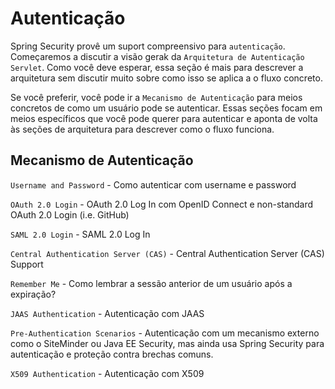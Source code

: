 # Autenticação

Spring Security provê um suport compreensivo para `autenticação`. Começaremos a discutir a visão gerak da `Arquitetura de Autenticação Servlet`. Como você deve esperar, essa seção é mais para descrever a arquitetura sem discutir muito sobre como isso se aplica a o fluxo concreto.

Se você preferir, você pode ir a `Mecanismo de Autenticação` para meios concretos de como um usuário pode se autenticar. Essas seções focam em meios específicos que você pode querer para autenticar e aponta de volta às seções de arquitetura para descrever como o fluxo funciona.

## Mecanismo de Autenticação

`Username and Password` - Como autenticar com username e password

`OAuth 2.0 Login` - OAuth 2.0 Log In com OpenID Connect e non-standard OAuth 2.0 Login (i.e. GitHub)

`SAML 2.0 Login` - SAML 2.0 Log In

`Central Authentication Server (CAS)` - Central Authentication Server (CAS) Support

`Remember Me` - Como lembrar a sessão anterior de um usuário após a expiração?

`JAAS Authentication` - Autenticação com JAAS

`Pre-Authentication Scenarios` - Autenticação com um mecanismo externo como o SiteMinder ou Java EE Security, mas ainda usa Spring Security para autenticação e proteção contra brechas comuns.

`X509 Authentication` - Autenticação com X509